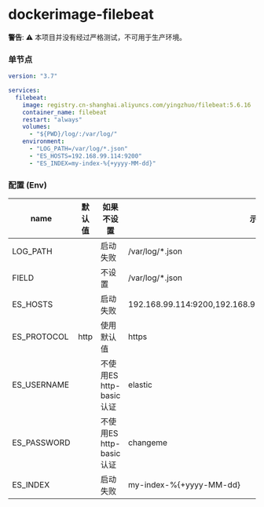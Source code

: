 # dockerimage-filebeat

**警告**: ⚠️ 本项目并没有经过严格测试，不可用于生产环境。

### 单节点

```yaml
version: "3.7"

services:
  filebeat:
    image: registry.cn-shanghai.aliyuncs.com/yingzhuo/filebeat:5.6.16
    container_name: filebeat
    restart: "always"
    volumes:
      - "${PWD}/log/:/var/log/"
    environment:
      - "LOG_PATH=/var/log/*.json"
      - "ES_HOSTS=192.168.99.114:9200"
      - "ES_INDEX=my-index-%{+yyyy-MM-dd}"
```

### 配置 (Env)

name                  | 默认值    | 如果不设置             | 示例
----------------------|----------|-----------------------|--------------------------------------------------------------------
LOG_PATH              | <none>   | 启动失败               | /var/log/*.json
FIELD                 | <none>   | 不设置                 | /var/log/*.json
ES_HOSTS              | <none>   | 启动失败               | 192.168.99.114:9200,192.168.99.115:9200,192.168.99.116:9200
ES_PROTOCOL           | http     | 使用默认值              | https
ES_USERNAME           | <none>   | 不使用ES http-basic认证 | elastic
ES_PASSWORD           | <none>   | 不使用ES http-basic认证 | changeme
ES_INDEX              | <none>   | 启动失败                | my-index-%{+yyyy-MM-dd}
